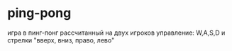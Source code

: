 # ping-pong
игра в пинг-понг рассчитанный на двух игроков
управление: W,A,S,D и стрелки "вверх, вниз, право, лево"
